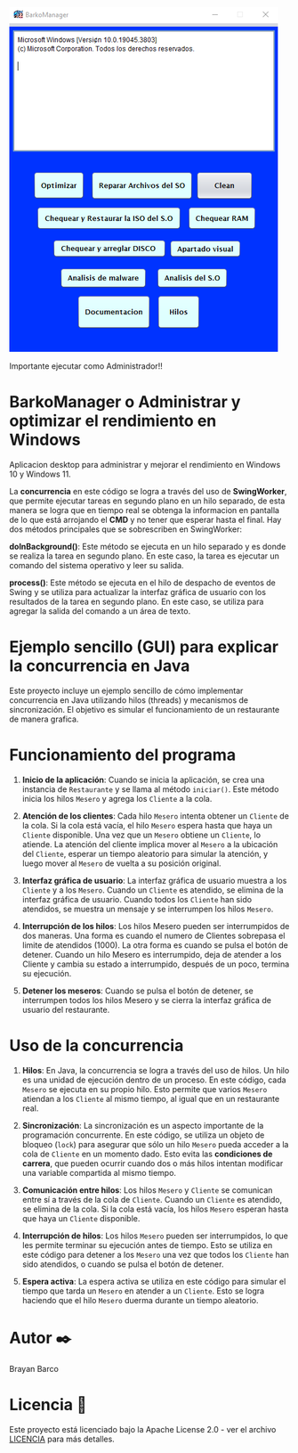 
![BarkoManager](src/images/calculator2.png)

Importante ejecutar como Administrador!!

# BarkoManager o Administrar y optimizar el rendimiento en Windows
Aplicacion desktop para administrar y mejorar el rendimiento en Windows 10 y Windows 11. 

La **concurrencia** en este código se logra a través del uso de **SwingWorker**, que permite ejecutar tareas en segundo plano en un hilo separado, de esta manera se logra que en tiempo real se obtenga la informacion en pantalla de lo que está arrojando el **CMD** y no tener que esperar hasta el final. Hay dos métodos principales que se sobrescriben en SwingWorker:

**doInBackground()**: Este método se ejecuta en un hilo separado y es donde se realiza la tarea en segundo plano. En este caso, la tarea es ejecutar un comando del sistema operativo y leer su salida.

**process()**: Este método se ejecuta en el hilo de despacho de eventos de Swing y se utiliza para actualizar la interfaz gráfica de usuario con los resultados de la tarea en segundo plano. En este caso, se utiliza para agregar la salida del comando a un área de texto.



# Ejemplo sencillo (GUI) para explicar la concurrencia en Java
Este proyecto incluye un ejemplo sencillo de cómo implementar concurrencia en Java utilizando hilos (threads) y mecanismos de sincronización. El objetivo es simular el funcionamiento de un restaurante de manera grafica.

# Funcionamiento del programa

1. **Inicio de la aplicación**: Cuando se inicia la aplicación, se crea una instancia de `Restaurante` y se llama al método `iniciar()`. Este método inicia los hilos `Mesero` y agrega los `Cliente` a la cola.

2. **Atención de los clientes**: Cada hilo `Mesero` intenta obtener un `Cliente` de la cola. Si la cola está vacía, el hilo `Mesero` espera hasta que haya un `Cliente` disponible. Una vez que un `Mesero` obtiene un `Cliente`, lo atiende. La atención del cliente implica mover al `Mesero` a la ubicación del `Cliente`, esperar un tiempo aleatorio para simular la atención, y luego mover al `Mesero` de vuelta a su posición original.

3. **Interfaz gráfica de usuario**: La interfaz gráfica de usuario muestra a los `Cliente` y a los `Mesero`. Cuando un `Cliente` es atendido, se elimina de la interfaz gráfica de usuario. Cuando todos los `Cliente` han sido atendidos, se muestra un mensaje y se interrumpen los hilos `Mesero`.

4. **Interrupción de los hilos**: Los hilos Mesero pueden ser interrumpidos de dos maneras. Una forma es cuando el numero de Clientes sobrepasa el limite de atendidos (1000). La otra forma es cuando se pulsa el botón de detener. Cuando un hilo Mesero es interrumpido, deja de atender a los Cliente y cambia su estado a interrumpido, después de un poco, termina su ejecución.
5. **Detener los meseros**: Cuando se pulsa el botón de detener, se interrumpen todos los hilos Mesero y se cierra la interfaz gráfica de usuario del restaurante.


# Uso de la concurrencia
1. **Hilos**: En Java, la concurrencia se logra a través del uso de hilos. Un hilo es una unidad de ejecución dentro de un proceso. En este código, cada `Mesero` se ejecuta en su propio hilo. Esto permite que varios `Mesero` atiendan a los `Cliente` al mismo tiempo, al igual que en un restaurante real.

2. **Sincronización**: La sincronización es un aspecto importante de la programación concurrente. En este código, se utiliza un objeto de bloqueo (`lock`) para asegurar que sólo un hilo `Mesero` pueda acceder a la cola de `Cliente` en un momento dado. Esto evita las **condiciones de carrera**, que pueden ocurrir cuando dos o más hilos intentan modificar una variable compartida al mismo tiempo.

3. **Comunicación entre hilos**: Los hilos `Mesero` y `Cliente` se comunican entre sí a través de la cola de `Cliente`. Cuando un `Cliente` es atendido, se elimina de la cola. Si la cola está vacía, los hilos `Mesero` esperan hasta que haya un `Cliente` disponible.

4. **Interrupción de hilos**: Los hilos `Mesero` pueden ser interrumpidos, lo que les permite terminar su ejecución antes de tiempo. Esto se utiliza en este código para detener a los `Mesero` una vez que todos los `Cliente` han sido atendidos, o cuando se pulsa el botón de detener.

5. **Espera activa**: La espera activa se utiliza en este código para simular el tiempo que tarda un `Mesero` en atender a un `Cliente`. Esto se logra haciendo que el hilo `Mesero` duerma durante un tiempo aleatorio.

# Autor ✒️
Brayan Barco
# Licencia 📄
Este proyecto está licenciado bajo la Apache License 2.0 - ver el archivo [LICENCIA](https://github.com/Barcodehub/BarkoManager/blob/main/LICENSE) para más detalles.
